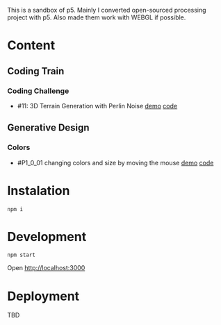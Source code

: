 This is a sandbox of p5. Mainly I converted open-sourced processing project with p5. Also made them work with WEBGL if possible.

# Content

## Coding Train

### Coding Challenge
- #11: 3D Terrain Generation with Perlin Noise [demo][cc11-demo] [code][cc11-code]

## Generative Design

### Colors
- #P1_0_01 changing colors and size by moving the mouse [demo][P1_0_01-demo] [code][P1_0_01-code]

[cc11-demo]: https://mayognaise.github.io/p5-sandbox/code/coding-train/cc11-3d-terrain-with-perlin-noise
[cc11-code]: https://github.com/mayognaise/p5-sandbox/tree/master/code/coding-train/cc11-3d-terrain-with-perlin-noise
[P1_0_01-demo]: https://mayognaise.github.io/p5-sandbox/code/generative-design/P_1_0_01
[P1_0_01-code]: https://github.com/mayognaise/p5-sandbox/tree/master/code/generative-design/P_1_0_01

# Instalation

```
npm i
```

# Development

```
npm start
```

Open [http://localhost:3000]()

# Deployment

TBD
